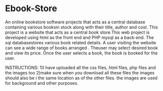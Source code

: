 # Ebook-Store
An online bookstore software projects that acts as a central database containing various booksin stock along with their title, author and cost. This project is a website that acts as a central book store.This web project is developed using html as the front end and PHP mysql as a back-end. The sql databasestores various book related details. A user visiting the website can see a wide range of books arranged . Theuser may select desired book and view its price. Once the user selects a book, the book is booked for the user.


INSTRUCTIONS:
1)I have uploaded all the css files, html files, php files and the images too
2)make sure when you download all these files the images should also be i the same location as of the other files. the images are used for background and other purposes.
